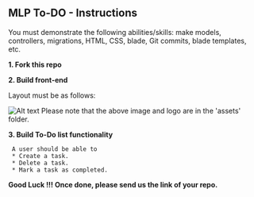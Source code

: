 ## MLP To-DO - Instructions

You must demonstrate the following abilities/skills: make models, controllers, migrations, HTML, CSS, blade, Git commits, blade templates, etc. 

**1. Fork this repo**

**2. Build front-end**

   Layout must be as follows:
   
   ![Alt text](assets/site-layout.png?raw=true "Title")
   Please note that the above image and logo are in the 'assets' folder.

**3. Build To-Do list functionality** 

     A user should be able to
     * Create a task.
     * Delete a task.
     * Mark a task as completed.
     

**Good Luck !!! Once done, please send us the link of your repo.**
   
